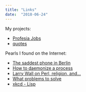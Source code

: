 ```yaml
---
title: "Links"
date:  "2018-06-24"
---
```


My projects:

- [Profesia Jobs](http://jreisinger.github.io/profesia-jobs)
- [quotes](http://quotes.reisinge.net)

Pearls I found on the Internet:

- [The saddest phone in Berlin](http://perlmonks.org/?node_id=324763)
- [How to daemonize a process](http://world.std.com/~swmcd/steven/tech/daemon.html)
- [Larry Wall on Perl, religion, and...](https://interviews.slashdot.org/story/02/09/06/1343222/larry-wall-on-perl-religion-and)
- [What problems to solve](http://genius.cat-v.org/richard-feynman/writtings/letters/problems)
- [xkcd - Lisp](https://xkcd.com/224/)
